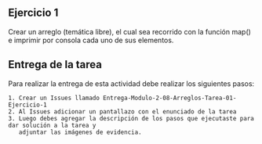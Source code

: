 ## Ejercicio 1

Crear un arreglo (temática libre), el cual sea recorrido con la función map() e imprimir por consola cada uno de sus elementos.

## Entrega de la tarea

Para realizar la entrega de esta actividad debe realizar los siguientes pasos:

    1. Crear un Issues llamado Entrega-Modulo-2-08-Arreglos-Tarea-01-Ejercicio-1
    2. Al Issues adicionar un pantallazo con el enunciado de la tarea
    3. Luego debes agregar la descripción de los pasos que ejecutaste para dar solución a la tarea y 
       adjuntar las imágenes de evidencia.  

